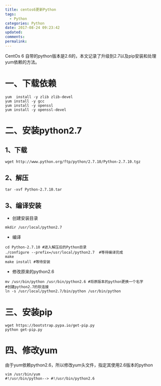 ```yaml
---
title: centos6更新Python
tags:
  - Python
categories: Python
date: 2017-08-24 09:23:42
updated:
comments:
permalink:
---
```



CentOs 6 自带的python版本是2.6的，本文记录了升级到2.7以及pip安装和处理yum依赖的方法。

<!--more-->

# 一、下载依赖
```
yum  install -y zlib zlib-devel
yum install -y gcc
yum install -y openssl
yum install -y openssl-devel
```

# 二、安装python2.7

## 1、下载

```
wget http://www.python.org/ftp/python/2.7.10/Python-2.7.10.tgz
```

## 2、解压

```
tar -xvf Python-2.7.10.tar
```

## 3、编译安装

- 创建安装目录

```
mkdir /usr/local/python2.7
```

- 编译

```
cd Python-2.7.10 #进入解压后的Python目录
./configure --prefix=/usr/local/python2.7  #等待编译完成
make
make install #等待安装
```

- 修改原来的python2.6

```
mv /usr/bin/python /usr/bin/python2.6 #将原版本的python更换一个名字
#创建python2.7的软连接
ln -s /usr/local/python2.7/bin/python /usr/bin/python
```

# 三、安装pip

```
wget https://bootstrap.pypa.io/get-pip.py
python get-pip.py
```

# 四、修改yum

由于yum依赖python2.6，所以修改yum头文件，指定其使用2.6版本的python

```
vim /usr/bin/yum
#!/usr/bin/python--> #!/usr/bin/python2.6
```
